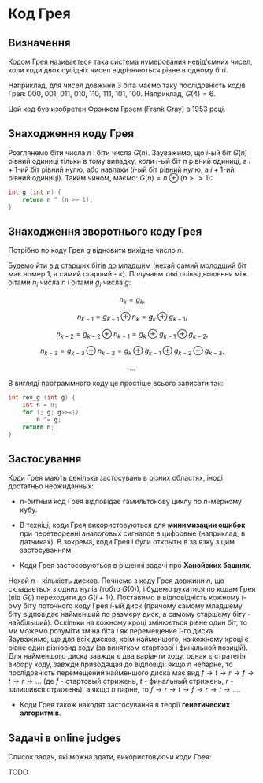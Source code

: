 # Код Грея

## Визначення

Кодом Грея називається така система нумерования невід'ємних чисел, коли коди двох сусідніх чисел відрізняються рівне в одному біті.

Наприклад, для чисел довжини 3 біта маємо таку послідовність кодів Грея: $000$, $001$, $011$, $010$, $110$, $111$, $101$, $100$. Наприклад, $G(4)=6$.

Цей код був изобретен Фрэнком Грэем (Frank Gray) в 1953 році.

## Знаходження коду Грея

Розглянемо біти числа $n$ і біти числа $G(n)$. Зауважимо, що $i$-ый біт $G(n)$ рівний одиниці тільки в тому випадку, коли $i$-ый біт $n$ рівний одиниці, а $i+1$-ий біт рівний нулю, або навпаки ($i$-ый біт рівний нулю, а $i+1$-ий рівний одиниці). Таким чином, маємо: $G(n) = n \oplus (n>>1)$:

<!--- TODO: specify code snippet id -->
``` cpp
int g (int n) {
    return n ^ (n >> 1);
}
```

## Знаходження зворотнього коду Грея

Потрібно по коду Грея $g$ відновити вихідне число $n$.

Будемо йти від старших бітів до младшим (нехай самий молодший біт має номер 1, а самий старший - $k$). Получаем такі співвідношення між бітами $n_i$ числа $n$ і бітами $g_i$ числа $g$:

$$
n_k = g_k,
$$

$$
n_{k-1} = g_{k-1} \oplus n_k = g_k \oplus g_{k-1},
$$

$$
n_{k-2} = g_{k-2} \oplus n_{k-1} = g_k \oplus g_{k-1} \oplus g_{k-2},
$$

$$
n_{k-3} = g_{k-3} \oplus n_{k-2} = g_k \oplus g_{k-1} \oplus g_{k-2} \oplus g_{k-3},
$$

$$
\ldots
$$

В вигляді программного коду це простіше всього записати так:

<!--- TODO: specify code snippet id -->
``` cpp
int rev_g (int g) {
    int n = 0;
    for (; g; g>>=1)
        n ^= g;
    return n;
}
```

## Застосування

Коди Грея мають декілька застосувань в різних областях, іноді достатньо неожиданных:

* $n$-битный код Грея відповідає гамильтонову циклу по $n$-мерному кубу.

* В техніці, коди Грея використовуються для **минимизации ошибок** при перетворенні аналоговых сигналов в цифровые (наприклад, в датчиках). В зокрема, коди Грея і були открыты в зв'язку з цим застосуванням.

* Коди Грея застосовуються в рішенні задачі про **Ханойских башнях**.

Нехай $n$ - кількість дисков. Почнемо з коду Грея довжини $n$, що складається з одних нулів (тобто $G(0)$), і будемо рухатися по кодам Грея (від $G(i)$ переходити до $G(i+1)$). Поставимо в відповідність кожному $i$-ому біту поточного коду Грея $i$-ый диск (причому самому младшему біту відповідає найменший по размеру диск, а самому старшему біту - найбільший). Оскільки на кожному кроці змінюється рівне один біт, то ми можемо розуміти зміна біта $i$ як перемещение $i$-го диска. Зауважимо, що для всіх дисков, крім найменшого, на кожному кроці є рівне один різновид ходу (за винятком стартової і финальной позицій). Для найменшого диска завжди є два варіанти ходу, однак є стратегія вибору ходу, завжди приводящая до відповіді: якщо $n$ непарне, то послідовність перемещений найменшого диска має вид $f \rightarrow t \rightarrow r \rightarrow f \rightarrow t \rightarrow r \rightarrow \ldots$ (де $f$ - стартовый стрижень, $t$ - финальный стрижень, $r$ - залишився стрижень), а якщо $n$ парне, то $f \rightarrow r \rightarrow t \rightarrow f \rightarrow r \rightarrow t \rightarrow \ldots$.

* Коди Грея також находят застосування в теорії **генетических алгоритмів**.

## Задачі в online judges

Список задач, які можна здати, використовуючи коди Грея:

TODO
